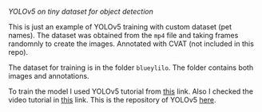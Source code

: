 *YOLOv5 on tiny dataset for object detection*

This is just an example of YOLOv5 training with custom dataset (pet names). The dataset was obtained from the `mp4` file and taking frames randomnly to create the images. Annotated with CVAT (not included in this repo).

The dataset for training is in the folder `blueylilo`. The folder contains both images and annotations.

To train the model I used YOLOv5 tutorial from [this](https://docs.ultralytics.com/yolov5/train_custom_data/#local-logging) link. Also I checked the video tutorial in [this](https://www.youtube.com/watch?v=tFNJGim3FXw&t) link. This is the repository of YOLOv5 [here](https://github.com/ultralytics/yolov5).
